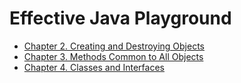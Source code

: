# Effective Java Playground

* [Chapter 2. Creating and Destroying Objects](./chapter2)
* [Chapter 3. Methods Common to All Objects](./chapter3)
* [Chapter 4. Classes and Interfaces](./chapter4)